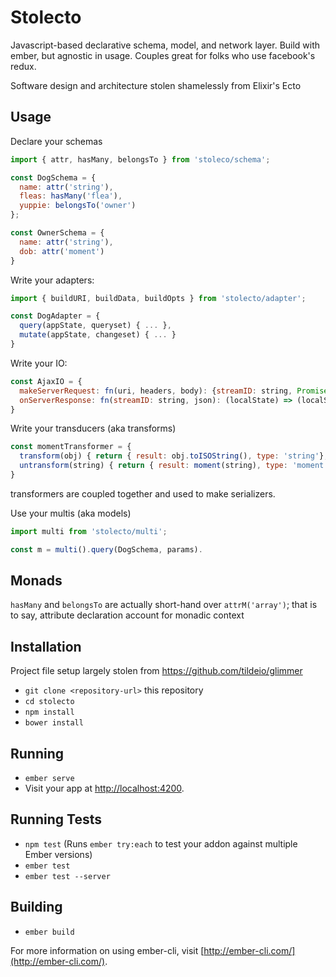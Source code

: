 # Stolecto

Javascript-based declarative schema, model, and network layer. Build with ember, but agnostic in usage. Couples great for folks who use facebook's redux.

Software design and architecture stolen shamelessly from Elixir's Ecto

## Usage
Declare your schemas
```javascript
import { attr, hasMany, belongsTo } from 'stoleco/schema';

const DogSchema = {
  name: attr('string'),
  fleas: hasMany('flea'),
  yuppie: belongsTo('owner')
};

const OwnerSchema = {
  name: attr('string'),
  dob: attr('moment')
}
```

Write your adapters:
```javascript
import { buildURI, buildData, buildOpts } from 'stolecto/adapter';

const DogAdapter = {
  query(appState, queryset) { ... },
  mutate(appState, changeset) { ... }
}
```

Write your IO:
```javascript
const AjaxIO = {
  makeServerRequest: fn(uri, headers, body): {streamID: string, Promise};
  onServerResponse: fn(streamID: string, json): (localState) => (localState);
}
```

Write your transducers (aka transforms)
```javascript
const momentTransformer = {
  transform(obj) { return { result: obj.toISOString(), type: 'string'}; },
  untransform(string) { return { result: moment(string), type: 'moment' } ; }
}
```
transformers are coupled together and used to make serializers.

Use your multis (aka models)
```javascript
import multi from 'stolecto/multi';

const m = multi().query(DogSchema, params).
```

## Monads
`hasMany` and `belongsTo` are actually short-hand over `attrM('array')`; that is to say, attribute declaration account for monadic context

## Installation
Project file setup largely stolen from https://github.com/tildeio/glimmer
* `git clone <repository-url>` this repository
* `cd stolecto`
* `npm install`
* `bower install`

## Running

* `ember serve`
* Visit your app at [http://localhost:4200](http://localhost:4200).

## Running Tests

* `npm test` (Runs `ember try:each` to test your addon against multiple Ember versions)
* `ember test`
* `ember test --server`

## Building

* `ember build`

For more information on using ember-cli, visit [http://ember-cli.com/](http://ember-cli.com/).

